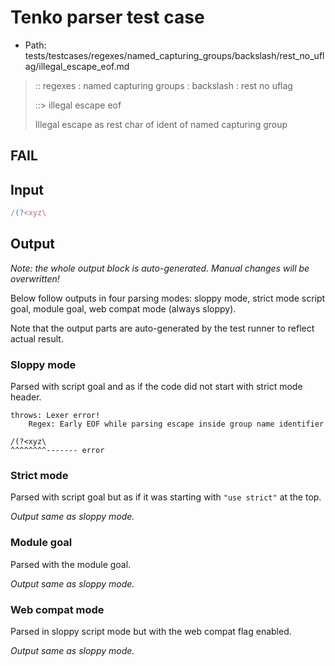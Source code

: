 # Tenko parser test case

- Path: tests/testcases/regexes/named_capturing_groups/backslash/rest_no_uflag/illegal_escape_eof.md

> :: regexes : named capturing groups : backslash : rest no uflag
>
> ::> illegal escape eof
>
> Illegal escape as rest char of ident of named capturing group

## FAIL

## Input

`````js
/(?<xyz\
`````

## Output

_Note: the whole output block is auto-generated. Manual changes will be overwritten!_

Below follow outputs in four parsing modes: sloppy mode, strict mode script goal, module goal, web compat mode (always sloppy).

Note that the output parts are auto-generated by the test runner to reflect actual result.

### Sloppy mode

Parsed with script goal and as if the code did not start with strict mode header.

`````
throws: Lexer error!
    Regex: Early EOF while parsing escape inside group name identifier

/(?<xyz\
^^^^^^^^------- error
`````

### Strict mode

Parsed with script goal but as if it was starting with `"use strict"` at the top.

_Output same as sloppy mode._

### Module goal

Parsed with the module goal.

_Output same as sloppy mode._

### Web compat mode

Parsed in sloppy script mode but with the web compat flag enabled.

_Output same as sloppy mode._
